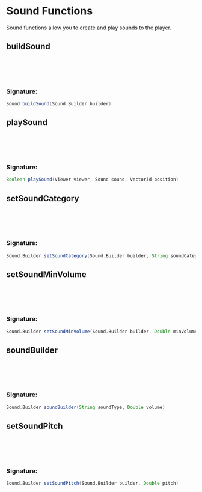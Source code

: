 # Sound Functions
 Sound functions allow you to create and play sounds to the player.

## buildSound

<h3 style="padding-top: 4.6rem"> Signature: </h3>

```groovy
Sound buildSound(Sound.Builder builder)
```

## playSound

<h3 style="padding-top: 4.6rem"> Signature: </h3>

```groovy
Boolean playSound(Viewer viewer, Sound sound, Vector3d position)
```

## setSoundCategory

<h3 style="padding-top: 4.6rem"> Signature: </h3>

```groovy
Sound.Builder setSoundCategory(Sound.Builder builder, String soundCategory)
```

## setSoundMinVolume

<h3 style="padding-top: 4.6rem"> Signature: </h3>

```groovy
Sound.Builder setSoundMinVolume(Sound.Builder builder, Double minVolume)
```

## soundBuilder

<h3 style="padding-top: 4.6rem"> Signature: </h3>

```groovy
Sound.Builder soundBuilder(String soundType, Double volume)
```

## setSoundPitch

<h3 style="padding-top: 4.6rem"> Signature: </h3>

```groovy
Sound.Builder setSoundPitch(Sound.Builder builder, Double pitch)
```

